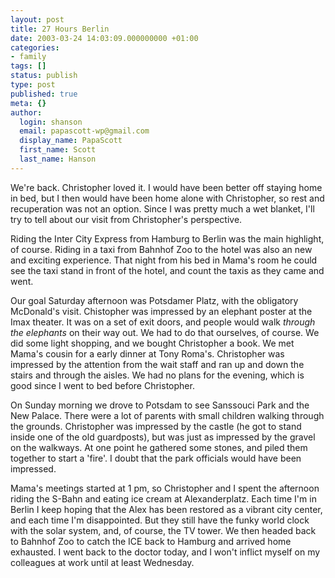 ```yaml
---
layout: post
title: 27 Hours Berlin
date: 2003-03-24 14:03:09.000000000 +01:00
categories:
- family
tags: []
status: publish
type: post
published: true
meta: {}
author:
  login: shanson
  email: papascott-wp@gmail.com
  display_name: PapaScott
  first_name: Scott
  last_name: Hanson
---
```

<p>We're back. Christopher loved it. I would have been better off staying home in bed, but I then would have been home alone with Christopher, so rest and recuperation was not an option. Since I was pretty much a wet blanket, I'll try to tell about our visit from Christopher's perspective.</p>
<p>Riding the Inter City Express from Hamburg to Berlin was the main highlight, of course. Riding in a taxi from Bahnhof Zoo to the hotel was also an new and exciting experience. That night from his bed in Mama's room he could see the taxi stand in front of the hotel, and count the taxis as they came and went.</p>
<p>Our goal Saturday afternoon was Potsdamer Platz, with the obligatory McDonald's visit. Chistopher was impressed by an elephant poster at the Imax theater. It was on a set of exit doors, and people would walk <em>through the elephants</em> on their way out. We had to do that ourselves, of course. We did some light shopping, and we bought Christopher a book. We met Mama's cousin for a early dinner at Tony Roma's. Christopher was impressed by the attention from the wait staff and ran up and down the stairs and through the aisles. We had no plans for the evening, which is good since I went to bed before Christopher.</p>
<p>On Sunday morning we drove to Potsdam to see Sanssouci Park and the New Palace. There were a lot of parents with small children walking through the grounds. Christopher was impressed by the castle (he got to stand inside one of the old guardposts), but was just as impressed by the gravel on the walkways. At one point he gathered some stones, and piled them together to start a 'fire'. I doubt that the park officials would have been impressed.</p>
<p>Mama's meetings started at 1 pm, so Christopher and I spent the afternoon riding the S-Bahn and eating ice cream at Alexanderplatz. Each time I'm in Berlin I keep hoping that the Alex has been restored as a vibrant city center, and each time I'm disappointed. But they still have the funky world clock with the solar system, and, of course, the TV tower. We then headed back to Bahnhof Zoo to catch the ICE back to Hamburg and arrived home exhausted. I went back to the doctor today, and I won't inflict myself on my colleagues at work until at least Wednesday.</p>
